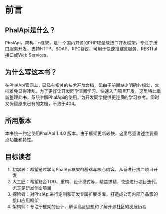 # 前言

## PhalApi是什么？

PhalApi，简称：π框架，是一个国内开源的PHP轻量级接口开发框架，专注于接口服务开发，支持HTTP、SOAP、RPC协议，可用于快速搭建微服务、RESTful接口或Web Services。

## 为什么写这本书？

在PhalApi官网上，已经有相关的技术开发文档，但由于前期缺少明确的规划，文档难免显得凌乱。为了更好让开发同学查阅学习、快速入门项目开发，这里特此重新整理此书，系统讲解PhalApi的使用，为开发同学提供更连贯的学习参考。同时又保留原来已有的文档，不致于404。

## 所用版本

本书统一约定使用PhalApi 1.4.0 版本。由于框架更新较快，这里尽量讲述主要重点功能和特性。  

## 目标读者

1. 初学者：希望通过学习PhalApi框架的基础与核心内容，从而进行接口项目开发
2. 大工匠：希望结合TDD、重构、设计模式等，精益求精，快速进行项目迭代，尤其是研发创业项目
3. 探险者：对PhalApi进行定制和研发专属扩展类库，打造成公司内部产品簇的接口应用框架
4. 架构师：专注于框架的设计、解读高层思想和了解开源社区的发展历程



